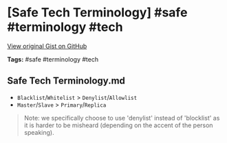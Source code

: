 # [Safe Tech Terminology] #safe #terminology #tech

[View original Gist on GitHub](https://gist.github.com/Integralist/1ca0b1acb0d65af19df9d38618b5058f)

**Tags:** #safe #terminology #tech

## Safe Tech Terminology.md

- `Blacklist`/`Whitelist` > `Denylist`/`Allowlist`
- `Master`/`Slave` > `Primary`/`Replica`

> Note: we specifically choose to use 'denylist' instead of 'blocklist' as it is harder to be misheard (depending on the accent of the person speaking).

